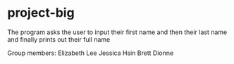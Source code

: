 # project-big
The program asks the user to input their first name and then their last name and finally prints out their full name

Group members:
Elizabeth Lee
Jessica Hsin
Brett Dionne
